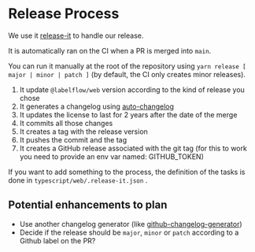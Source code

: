 # Release Process

We use it [release-it](https://github.com/release-it/release-it) to handle our release.

It is automatically ran on the CI when a PR is merged into `main`.

You can run it manually at the root of the repository using `yarn release [ major | minor | patch ]` (by default, the CI only creates minor releases).

1. It update `@labelflow/web` version according to the kind of release you chose
2. It generates a changelog using [auto-changelog](https://github.com/cookpete/auto-changelog)
3. It updates the license to last for 2 years after the date of the merge
4. It commits all those changes
5. It creates a tag with the release version
6. It pushes the commit and the tag
7. It creates a GitHub release associated with the git tag (for this to work you need to provide an env var named: GITHUB_TOKEN)

If you want to add something to the process, the definition of the tasks is done in `typescript/web/.release-it.json` .

## Potential enhancements to plan

- Use another changelog generator (like [github-changelog-generator](https://github.com/github-changelog-generator/github-changelog-generator))
- Decide if the release should be `major`, `minor` or `patch` according to a Github label on the PR?
